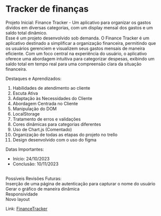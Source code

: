 <h1>Tracker de finanças</h1>

Projeto Inicial: Finance Tracker - Um aplicativo para organizar os gastos dividos em diversas categorias, com um display mensal dos gastos e um saldo total dinâmico.<br>
Esse é um projeto desenvolvido sob demanda. O Finance Tracker é um aplicativo destinado a simplificar a organização financeira, permitindo que os usuários gerenciem e visualizem seus gastos mensais de maneira eficiente. Com um foco central na experiência do usuário, o aplicativo oferece uma abordagem intuitiva para categorizar despesas, exibindo um saldo total em tempo real para uma compreensão clara da situação financeira.

Destaques e Aprendizados: <br>
<ol>
  <li>Habilidades de atendimento ao cliente</li>
  <li>Escuta Ativa</li>
  <li>Adaptação às Necessidades do Cliente</li>
  <li>Abordagem Centrada no Cliente</li>
  <li>Manipulação do DOM</li>
  <li>LocalStorage</li>
  <li>Tratamento de erros e validações</li>
  <li>Cores dinâmicas para categorias diferentes</li>
  <li>Uso de Chart.js (Comentado)</li>
  <li>Organização de todas as etapas do projeto no trello</li>
  <li>Design desenvolvido com o uso do figma</li>
</ol>

Datas Importantes: 
<ul>
  <li>Início: 24/10/2023</li>
  <li>Conclusão: 10/11/2023</li><br>
</ul>

Possíveis Revisões Futuras: <br>
Inserção de uma página de autenticação para capturar o nome do usuário<br>
Gerar o gráfico de maneira dinâmica <br>
Responsividade <br>
Novo layout <br>

Link: <a href="https://caiorossi00.github.io/FinanceTracker/">FinanceTracker</a>
